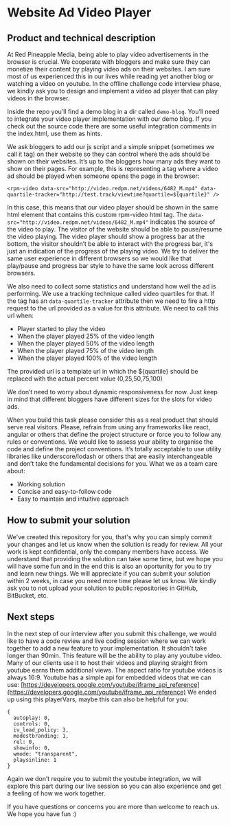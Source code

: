 # Website Ad Video Player

## Product and technical description
At Red Pineapple Media, being able to play video advertisements in the browser is crucial.
We cooperate with bloggers and make sure they can monetize their content by playing video ads on their websites.
I am sure most of us experienced this in our lives while reading yet another blog or watching a video on youtube.
In the offline challenge code interview phase, we kindly ask you to design and implement a video ad player that can play videos in the browser.
 
Inside the repo you’ll find a demo blog in a dir called `demo-blog`.
You’ll need to integrate your video player implementation with our demo blog. If you check out the source code there are some useful integration comments in the index.html, use them as hints.

We ask bloggers to add our js script and a simple snippet (sometimes we call it tag) on their website so they can control where the ads should be shown on their websites. It’s up to the bloggers how many ads they want to show on their pages.
For example, this is representing a tag where a video ad should be played when someone opens the page in the browser:
```
<rpm-video data-src="http://video.redpm.net/videos/6482_M.mp4" data-quartile-tracker="http://test.track/viewtime?quartile=${quartile}" />
```
In this case, this means that our video player should be shown in the same html element that contains this custom rpm-video html tag.
The `data-src="http://video.redpm.net/videos/6482_M.mp4"` indicates the source of the video to play.
The visitor of the website should be able to pause/resume the video playing.
The video player should show a progress bar at the bottom, the visitor shouldn’t be able to interact with the progress bar, it's just an indication of the progress of the playing video.
We try to deliver the same user experience in different browsers so we would like that play/pause and progress bar style to have the same look across different browsers.

We also need to collect some statistics and understand how well the ad is performing.
We use a tracking technique called video quartiles for that.
If the tag has an `data-quartile-tracker` attribute then we need to fire a http request to the url provided as a value for this attribute. We need to call this url when:

*  Player started to play the video
*  When the player played 25% of the video length
*  When the player played 50% of the video length
*  When the player played 75% of the video length
*  When the player played 100% of the video length

The provided url is a template url in which the ${quartile} should be replaced with the actual percent value (0,25,50,75,100)

We don’t need to worry about dynamic responsiveness for now. Just keep in mind that different bloggers have different sizes for the slots for video ads.

When you build this task please consider this as a real product that should serve real visitors. 
Please, refrain from using any frameworks like react, angular or others that define the project structure or force you to follow any rules or conventions. 
We would like to assess your ability to organise the code and define the project conventions. 
It’s totally acceptable to use utility libraries like underscore/lodash or others that are easily interchangeable and don’t take the fundamental decisions for you.
What we as a team care about:
* Working solution
* Concise and easy-to-follow code
* Easy to maintain and intuitive approach

## How to submit your solution
We've created this repository for you, that's why you can simply commit your changes and let us know when the solution is ready for review. All your work is kept confidential, only the company members have access.
We understand that providing the solution can take some time, but we hope you will have some fun and in the end this is also an oportunity for you to try and learn new things.
We will appreciate if you can submit your solution within 2 weeks, in case you need more time please let us know.
We kindly ask you to not upload your solution to public repositories in GitHub, BitBucket, etc.

## Next steps
In the next step of our interview after you submit this challenge, we would like to have a code review and live coding session where we can work together to add a new feature to your implementation. It shouldn't take longer than 90min.
This feature will be the ability to play any youtube video. Many of our clients use it to host their videos and playing straight from youtube earns them additional views. The aspect ratio for youtube videos is always 16:9.
Youtube has a simple api for embedded videos that we can use: [https://developers.google.com/youtube/iframe_api_reference](https://developers.google.com/youtube/iframe_api_reference)
We ended up using this playerVars, maybe this can also be helpful for you:
```
{
  autoplay: 0,
  controls: 0,
  iv_load_policy: 3,
  modestbranding: 1,
  rel: 0,
  showinfo: 0,
  wmode: "transparent",
  playsinline: 1
}
```
Again we don’t require you to submit the youtube integration, we will explore this part during our live session so you can also experience and get a feeling of how we work together.

If you have questions or concerns you are more than welcome to reach us.
We hope you have fun :)
